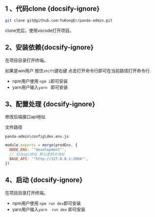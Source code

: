 ## 1 、代码clone {docsify-ignore}

```bash
git clone git@github.com:YuKongEr/panda-admin.git
```

clone完后，使用vscode打开项目。

## 2、安装依赖{docsify-ignore}

在项目目录打开终端。

如果是win用户 按住`shift`键右键 点击打开命令行即可在当前路径打开命令行.

- npm用户使用 `npm i`即可安装
- yarn用户输入`yarn ` 即可安装

## 3、配置处理  {docsify-ignore}

修改后端接口api地址

文件路径

`panda-admin\config\dev.env.js`

```javascript
module.exports = merge(prodEnv, {
  NODE_ENV: '"development"',
  // 后台api地址 默认是网关地址
  BASE_API: '"http://127.0.0.1:2004"',
})
```



## 4、启动  {docsify-ignore}

在项目目录打开终端。

- npm用户使用 `npm run dev`即可安装
- yarn用户输入`yarn  run dev` 即可安装